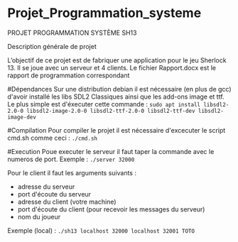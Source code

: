 # Projet_Programmation_systeme
PROJET PROGRAMMATION SYSTÈME SH13

Description générale de projet 

L’objectif de ce projet est de fabriquer une application pour le jeu Sherlock 13. Il se joue avec un serveur et 4 clients.
Le fichier Rapport.docx est le rapport de programmation correspondant

#Dépendances 
Sur une distribution debian il est nécessaire (en plus de gcc) d'avoir installé les libs SDL2 Classiques ainsi que les add-ons image et ttf.
Le plus simple est d'éxecuter cette commande :
`sudo apt install libsdl2-2.0-0 libsdl2-image-2.0-0 libsdl2-ttf-2.0-0 libsdl2-ttf-dev libsdl2-image-dev`

#Compilation
Pour compiler le projet il est nécessaire d'excecuter le script cmd.sh comme ceci :
`./cmd.sh`

#Execution
Poue executer le serveur il faut taper la commande avec le numeros de port.
Exemple : `./server 32000`

Pour le client il faut les arguments suivants :
- adresse du serveur
- port d'écoute du serveur
- adresse du client (votre machine)
- port d'écoute du client (pour recevoir les messages du serveur)
- nom du joueur

Exemple (local) : `./sh13 localhost 32000 localhost 32001 TOTO`
